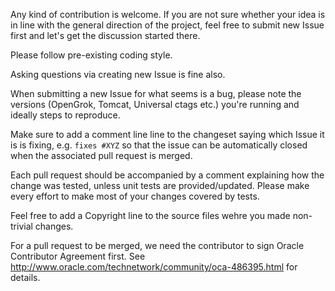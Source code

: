 Any kind of contribution is welcome. If you are not sure whether your idea is in line with 
the general direction of the project, feel free to submit new Issue first and let's get the discussion started there.

Please follow pre-existing coding style.

Asking questions via creating new Issue is fine also.

When submitting a new Issue for what seems is a bug, please note the versions (OpenGrok, Tomcat, Universal ctags etc.) you're running and ideally steps to reproduce.

Make sure to add a comment line line to the changeset saying which Issue it is is fixing, e.g. `fixes #XYZ` so that the issue can be automatically closed when the associated pull request is merged.

Each pull request should be accompanied by a comment explaining how the change was tested, unless unit tests are provided/updated.
Please make every effort to make most of your changes covered by tests.

Feel free to add a Copyright line to the source files wehre you made non-trivial changes.

For a pull request to be merged, we need the contributor to sign Oracle Contributor Agreement first.
See http://www.oracle.com/technetwork/community/oca-486395.html for details.
